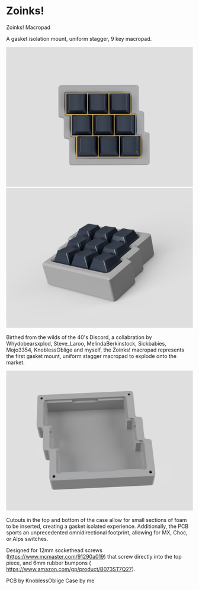 # Zoinks!
Zoinks! Macropad

A gasket isolation mount, uniform stagger, 9 key macropad.

![TopView](https://github.com/dingusxmcgee/Zoinks/blob/master/Renders/Zoinks-Top.jpg?raw=true)
![AngleView](https://github.com/dingusxmcgee/Zoinks/blob/master/Renders/Zoinks-Angle.jpg?raw=true)


Birthed from the wilds of the 40's Discord, a collabration by Whydobearsxplod, Steve_Laroo, MelindaBerkinstock, Sickbabies, Mojo3354, KnoblessOblige and myself, the Zoinks! macropad represents the first gasket mount, uniform stagger macropad to explode onto the market.

![GasketView](https://github.com/dingusxmcgee/Zoinks/blob/master/Renders/Zoinks-Bottom-Inside.jpg?raw=true)

Cutouts in the top and bottom of the case allow for small sections of foam to be inserted, creating a gasket isolated experience.
Additionally, the PCB sports an unprecedented omnidirectional footprint, allowing for MX, Choc, or Alps switches.

Designed for 12mm sockethead screws (https://www.mcmaster.com/91290a019) that screw directly into the top piece, and 6mm rubber bumpons ( https://www.amazon.com/gp/product/B073ST7Q27).



PCB by KnoblessOblige
Case by me
